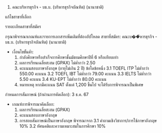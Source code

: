
1. คณะบริหารธุรกิจ - บธ.บ. (บริหารธุรกิจบัณฑิต) (นานาชาติ)

แก้ไขสาขาที่เลือก

รายละเอียดสาขาที่สมัคร

กรุณาพิจารณาเกณฑ์และรายการเอกสารเพิ่มเติมที่ต้องอัปโหลด
สาขาที่สมัคร: คณะบ��ิหารธุรกิจ - บธ.บ. (บริหารธุรกิจบัณฑิต) (นานาชาติ)

- เงื่อนไขขั้นต่ำ: 
  1. กำลังศึกษาหรือสำเร็จการศึกษาชั้นมัธยมศึกษาปีที่ 6 หรือเทียบเท่า
  2. ผลการเรียนเฉลี่ยสะสม (GPAX) ไม่ต่ำกว่า 2.50
  3. คะแนนสอบภาษาอังกฤษ (อายุไม่เกิน 2 ปี) ข้อใดข้อหนึ่ง
     3.1 TOEFL ITP ไม่ต่ำกว่า 550.00 คะแนน
     3.2 TOEFL IBT ไม่ต่ำกว่า 79.00 คะแนน
     3.3 IELTS ไม่ต่ำกว่า 5.50 คะแนน
     3.4 KU-EPT ไม่ต่ำกว่า 80.00 คะแนน
  4. หมายเหตุ หากมีคะแนน SAT ตั้งแต่ 1,200 ขึ้นไป จะได้รับการพิจารณาเป็นพิเศษ

กำหนดการสัมภาษณ์ (ถ้าผ่านการคัดเลือก): 3 ธ.ค. 67

- เกณฑ์การพิจารณาคัดเลือก:
  1. ผลการเรียนเฉลี่ยสะสม (GPAX)
  2. คะแนนสอบภาษาอังกฤษ
  3. การสอบสัมภาษณ์เป็นภาษาอังกฤษ พิจารณาจาก
     3.1 คำถามเชิงวิชาการ/การใช้ภาษาอังกฤษ 10%
     3.2 ทัศนคติและความเหมาะสมในการศึกษา 10%
